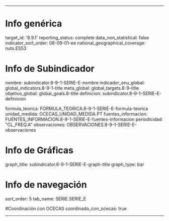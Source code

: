 ---

# Info genérica
target_id: '8.9.1'
reporting_status: complete
data_non_statistical: false
indicator_sort_order: 08-09-01-ee
national_geographical_coverage: nuts.ES53

# Info de Subindicador
nombre: subindicator.8-9-1-SERIE-E-nombre
indicador_onu_global: global_indicators.8-9-1-title
meta_global: global_targets.8-9-title
objetivo_global: global_goals.8-title
definicion: subindicator.8-9-1-SERIE-E-definicion

formula_teorica: FORMULA_TEORICA.8-9-1-SERIE-E-formula-teorica
unidad_medida: OCECAS_UNIDAD_MEDIDA.PT
fuentes_informacion: FUENTES_INFORMACION.8-9-1-SERIE-E-fuentes-informacion
periodicidad: "CL_FREQ.A"
observaciones: OBSERVACIONES.8-9-1-SERIE-E-observaciones

# Info de Gráficas
graph_title: subindicator.8-9-1-SERIE-E-graph-title
graph_type: bar

# Info de navegación
sort_order: 5
tab_name: SERIE.SERIE_E

#Coordinación con OCECAS
coordinado_con_ocecas: true

---